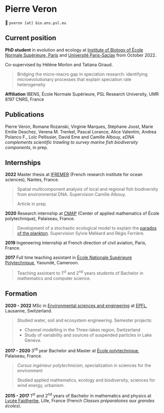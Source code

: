 # Pierre Veron
:email: `pveron [at] bio.ens.psl.eu`

## Current position
__PhD student__ in evolution and ecology at [Institute of Biology of École Normale Supérieure, Paris](https://www.ibens.ens.fr/) and [Université Paris-Saclay](https://www.ideev.universite-paris-saclay.fr/en/) from October 2022.

Co-supervised by Hélène Morlon and Tatiana Giraud. 

> Bridging the micro-macro gap in speciation research: identifying
microevolutionary processes that explain speciation rate heterogeneity

__Affiliation__  IBENS, École Normale Supérieure, PSL Research University, UMR 8197 CNRS, France

## Publications
Pierre Veron, Romane Rozanski, Virginie Marques, Stéphane Joost, Marie Emilie Deschez, Verena M. Trenkel, Pascal Lorance, Alice Valentini, Andrea Polanco F., Loïc Pellissier, David Eme and Camille Albouy, _eDNA complements scientific trawling to survey marine fish biodiversity components_, in prep. 

## Internships 
__2022__ Master thesis at [IFREMER](https://en.ifremer.fr/) (French research institute for ocean sciences), Nantes, France. 
> Spatial multicomponent analysis of local and regional fish biodiversity from environmental DNA. Supervision Camille Albouy. 
>
> Article in prep.

__2020__ Research internship at [CMAP](https://portail.polytechnique.edu/cmap/fr/page-daccueil) (Center of applied mathematics of École polytechnique), Palaiseau, France. 
> Development of a stochastic ecological model to explain the [paradox of the plankton](https://en.wikipedia.org/wiki/Paradox_of_the_plankton). Supervision Sylvie Méléard and Régis Ferrière.

__2019__ Ingeneering internship at French direction of civil aviation, Paris, France. 

__2017__ Full time teaching assistant in [École Nationale Supérieure Polytechnique](https://polytechnique.cm/), Yaoundé, Cameroon. 
> Teaching assistant to 1<sup>st</sup> and 2<sup>nd</sup> years students of Bachelor in mathematics and computer science. 

## Formation 
__2020 - 2022__ MSc in [Environmental sciences and engineering](https://www.epfl.ch/schools/enac/education/environmental-sciences-and-engineering/environmental-sciences-and-engineering/formation-en/master-en/) at [EPFL](https://www.epfl.ch/en/), Lausanne, Switzerland.
> Studied water, soil and ecosystem engineering. 
> Semester projects:
> * Channel modelling in the Three-lakes region, Switzerland 
> * Study of variability and sources of suspended particles in Lake Geneva.

__2017 - 2020__ 3<sup>rd</sup> year Bachelor and Master at [École polytechnique](https://www.polytechnique.edu/en), Palaiseau, France.
> _Cursus ingénieur polytechnicien_, specialization in sciences for the environment
>
> Studied applied mathematics, ecology and biodiversity, sciences for wind energy, urbanism. 

__2015 - 2017__ 1<sup>st</sup> and 2<sup>nd</sup> years of Bachelor in mathematics and physics at [Lycée Faidherbe](https://www.faidherbe.org/), Lille, France (French _Classes préparatoires aux grandes écoles_). 